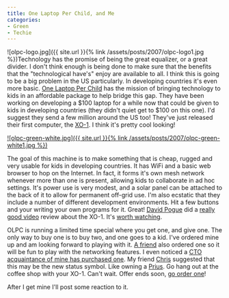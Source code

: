 ```yaml
---
title: One Laptop Per Child, and Me
categories:
- Green
- Techie
---
```


![olpc-logo.jpg]({{ site.url }}{% link /assets/posts/2007/olpc-logo1.jpg %})Technology has the promise of being the great equalizer, or a great divider. I don't think enough is being done to make sure that the benefits that the "technological have's" enjoy are available to all. I think this is going to be a big problem in the US particularly. In developing countries it's even more basic. [One Laptop Per Child](http://www.laptop.org/) has the mission of bringing technology to kids in an affordable package to help bridge this gap. They have been working on developing a $100 laptop for a while now that could be given to kids in developing countries (they didn't quiet get to $100 on this one). I'd suggest they send a few million around the US too! They've just released their first computer, the [XO-1](http://www.laptop.org/laptop/). I think it's pretty cool looking!

[![olpc-green-white.jpg]({{ site.url }}{% link /assets/posts/2007/olpc-green-white1.jpg %})](http://www.laptop.org/laptop/)

The goal of this machine is to make something that is cheap, rugged and very usable for kids in developing countries. It has WiFi and a basic web browser to hop on the Internet. In fact, it forms it's own mesh network whenever more than one is present, allowing kids to collaborate in ad hoc settings. It's power use is very modest, and a solar panel can be attached to the back of it to allow for permanent off-grid use. I'm also ecstatic that they include a number of different development environments. Hit a few buttons and your writing your own programs for it. Great! [David Pogue](http://www.davidpogue.com/) did a [really good video](http://video.on.nytimes.com/?fr_story=6ffd976ed367bacae4171dd4999d36431c84b0f5) review about the XO-1. It's [worth watching](http://video.on.nytimes.com/?fr_story=6ffd976ed367bacae4171dd4999d36431c84b0f5).

OLPC is running a limited time special where you get one, and give one. The only way to buy one is to buy two, and one goes to a kid. I've ordered mine up and am looking forward to playing with it. [A friend](http://www.thetangens.net/) also ordered one so it will be fun to play with the networking features. I even noticed a [CTO acquaintance of mine has purchased one](http://www.rajiv.com/blog/2007/11/16/laptopgiving/). My friend [Chris](http://www.tersteeg.org/) suggested that this may be the new status symbol. Like owning a [Prius](http://www.toyota.com/prius/). Go hang out at the coffee shop with your XO-1. Can't wait. Offer ends soon, [go order one](http://laptopgiving.org/)!

After I get mine I'll post some reaction to it.
